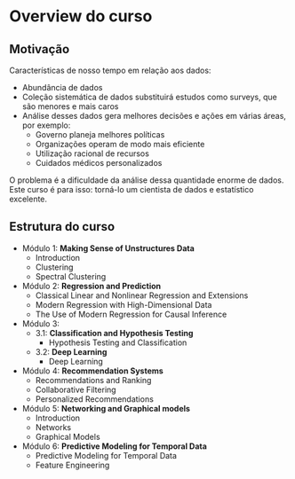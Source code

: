 # Overview do curso

## Motivação
Características de nosso tempo em relação aos dados:

* Abundância de dados
* Coleção sistemática de dados substituirá estudos como surveys, que são menores e mais caros
* Análise desses dados gera melhores decisões e ações em várias áreas, por exemplo:
  * Governo planeja melhores políticas
  * Organizações operam de modo mais eficiente
  * Utilização racional de recursos
  * Cuidados médicos personalizados

O problema é a dificuldade da análise dessa quantidade enorme de dados. Este curso é para isso:
torná-lo um cientista de dados e estatístico excelente.

## Estrutura do curso
* Módulo 1: **Making Sense of Unstructures Data**
  * Introduction
  * Clustering
  * Spectral Clustering
* Módulo 2: **Regression and Prediction**
  * Classical Linear and Nonlinear Regression and Extensions
  * Modern Regression with High-Dimensional Data
  * The Use of Modern Regression for Causal Inference
* Módulo 3:
  * 3.1: **Classification and Hypothesis Testing**
    * Hypothesis Testing and Classification
  * 3.2: **Deep Learning**
    * Deep Learning
* Módulo 4: **Recommendation Systems**
  * Recommendations and Ranking
  * Collaborative Filtering
  * Personalized Recommendations
* Módulo 5: **Networking and Graphical models**
  * Introduction
  * Networks
  * Graphical Models
* Módulo 6: **Predictive Modeling for Temporal Data**
  * Predictive Modeling for Temporal Data
  * Feature Engineering
